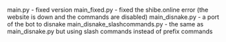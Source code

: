 main.py - fixed version
main_fixed.py - fixed the shibe.online error (the website is down and the commands are disabled)
main_disnake.py - a port of the bot to disnake 
main_disnake_slashcommands.py - the same as main_disnake.py but using slash commands instead of prefix commands
